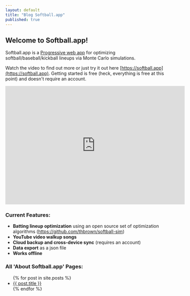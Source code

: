 ```yaml
---
layout: default
title: "Blog Softball.app"
published: true
---
```


## Welcome to Softball.app!

Softball.app is a [Progressive web app](https://en.wikipedia.org/wiki/Progressive_web_application) for optimizing softball/baseball/kickball lineups via Monte Carlo simulations.

Watch the video to find out more or just try it out here [https://softball.app](https://softball.app). Getting started is free (heck, everything is free at this point) and doesn't require an account.

<iframe
  width="560"
  height="370"
  src="https://www.youtube.com/embed/XzFc3eDHfk4"
  frameborder="0"
  allow="accelerometer; autoplay; encrypted-media; gyroscope; picture-in-picture"
  allowfullscreen
></iframe>

### Current Features: 

* **Batting lineup optimization** using an open source set of optimization algorithms (https://github.com/thbrown/softball-sim)
* **YouTube video walkup songs**
* **Cloud backup and cross-device sync** (requires an account)
* **Data export** as a json file
* **Works offline**

### All 'About Softball.app' Pages: 
<ul>
  {% for post in site.posts %}
    <li>
      <a href="{{ post.url }}">{{ post.title }}</a>
    </li>
  {% endfor %}
</ul>
